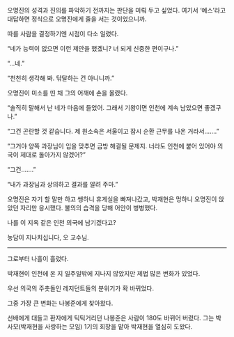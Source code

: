 오명진의 성격과 진의를 파악하기 전까지는 판단을 미뤄 두고 싶었다. 여기서 ‘예스’라고 대답하면 정식으로 오명진에게 줄을 서는 것이었으니까.

따를 사람을 결정하기엔 시점이 다소 일렀다.

“네가 능력이 없으면 이런 제안을 했겠니? 너 되게 신중한 편이구나.”

“…네.”

“천천히 생각해 봐. 닦달하는 건 아니니까.”

오명진이 미소를 띤 채 그의 어깨에 손을 올렸다.

“솔직히 말해서 난 네가 마음에 들었어. 그래서 기왕이면 인천에 계속 남았으면 좋겠구나.”

“그건 곤란할 것 같습니다. 제 원소속은 서울이고 잠시 순환 근무를 나온 거라서…….”

“그거야 양쪽 과장님이 입을 맞추면 금방 해결될 문제지. 너라도 인천에 붙어 있어야 의국이 제대로 돌아가지 않겠어?”

“그건…….”

“내가 과장님과 상의하고 결과를 알려 주마.”

오명진은 자기 할 말만 하고 쌩하니 휴게실을 빠져나갔고, 박재현은 멍하니 오명진이 앉았던 자리만 응시했다. 불의의 습격을 당해 어안이 벙벙했다.

나를 이 지옥 같은 인천 의국에 남기겠다고?

농담이 지나치십니다, 오 교수님.

* * *

그로부터 나흘이 흘렀다.

박재현이 인천에 온 지 일주일밖에 지나지 않았지만 제법 많은 변화가 있었다.

우선 의국의 주춧돌인 레지던트들의 분위기가 확 바뀌었다.

그중 가장 큰 변화는 나봉준에게 찾아왔다.

선배에게 대들고 환자에게 틱틱거리던 나봉준은 사람이 180도 바뀌어 버렸다. 그는 박사모(박재현을 사랑하는 모임) 1기의 회장을 맡아 박재현을 열심히 도왔다.